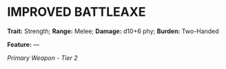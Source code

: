 ﻿# IMPROVED BATTLEAXE

**Trait:** Strength; **Range:** Melee; **Damage:** d10+6 phy; **Burden:** Two-Handed

**Feature:** —

*Primary Weapon - Tier 2*
